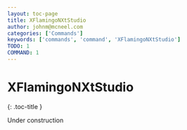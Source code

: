 ```yaml
---
layout: toc-page
title: XFlamingoNXtStudio
author: johnm@mcneel.com
categories: ['Commands']
keywords: ['commands', 'command', 'XFlamingoNXtStudio']
TODO: 1
COMMAND: 1
---
```



# XFlamingoNXtStudio
{: .toc-title }

Under construction

